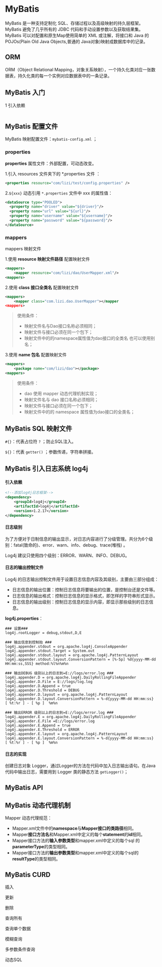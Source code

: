 # MyBatis

MyBatis 是一种支持定制化 SQL、存储过程以及高级映射的持久层框架。MyBatis 避免了几乎所有的 JDBC 代码和手动设置参数以及获取结果集。MyBatis 可以对配置和原生Map使用简单的 XML 或注解，将接口和 Java 的 POJOs(Plain Old Java Objects,普通的 Java对象)映射成数据库中的记录。 

## ORM

ORM（Object Relational Mapping，对象关系映射），一个持久化类对应一张数据表，持久化类的每一个实例对应数据表中的一条记录。

## MyBatis 入门

1 引入依赖

```

```

## MyBatis 配置文件

MyBatis 映射配置文件：`mybatis-config.xml` ；

### properties

**properties** 属性文件：外部配置，可动态改变。

1.引入 resources 文件夹下的 *.properties 文件 ：

```xml
<properties resource="com/lizi/test/config.properties" />
```

2.`${xxx}` 动态引用 `*.properties` 文件中 xxx 的属性值：

```xml
<dataSource type="POOLED">
  <property name="driver" value="${driver}"/>
  <property name="url" value="${url}"/>
  <property name="username" value="${username}"/>
  <property name="password" value="${password}"/>
</dataSource>
```

### mappers

mappers 映射文件

1.使用 **resource 映射文件路径** 配置映射文件

```xml
<mappers>
    <mapper resource="com/lizi/dao/UserMapper.xml"/>
<mappers>
```

2.使用 **class 接口全类名** 配置映射文件

```xml
<mappers>
    <mapper class="com.lizi.dao.UserMapper"></mapper
<mappers>
```

> 使用条件：
>
> - 映射文件名与Dao接口名称必须相同；
> - 映射文件与接口必须在同一个包下；
> - 映射文件中的的namespace属性值为dao接口的全类名 也可以使用别名；

3.使用 **name 包名** 配置映射文件

```xml
<mappers>
    <package name="com/lizi/dao"></package>
<mappers>
```

> 使用条件：
>
> - dao 使用 mapper 动态代理机制实现；
> - 映射文件名与 dao 接口名称必须相同；
> - 映射文件与接口必须在同一个包下；
> - 映射文件中的的 namespace 属性值为dao接口的全类名；

## MyBatis SQL 映射文件



`#{}`：代表占位符 `?` ；防止SQL注入。

`${}`：代表 `getter()` ；参数传递，字符串拼接。

## MyBatis 引入日志系统 log4j

#### 引入依赖

```xml
<!--添加log4j日志框架-->
<dependency>
    <groupId>log4j</groupId>
    <artifactId>log4j</artifactId>
    <version>1.2.17</version>
</dependency>
```

#### 日志级别

 为了方便对于日制信息的输出显示，对日志内容进行了分级管理。共分为6个级别：fatal(致命的)、error、warn、info、debug、trace(堆栈) 。

Log4j 建议只使用四个级别：ERROR、WARN、INFO、DEBUG。

#### 日志的输出控制文件

Log4j 的日志输出控制文件用于设置日志信息内容及其级别，主要由三部分组成： 

- 日志信息的输出位置：控制日志信息将要输出的位置，是控制台还是文件等。 
- 日志信息的输出格式：控制日志信息的显示格式，即怎样的字符串形式显示。
- 日志信息的输出级别：控制日志信息的显示内容，即显示那些级别的日志信息。 

**log4j.properties**：

```properties
### 设置###
log4j.rootLogger = debug,stdout,D,E

### 输出信息到控制抬 ###
log4j.appender.stdout = org.apache.log4j.ConsoleAppender
log4j.appender.stdout.Target = System.out
log4j.appender.stdout.layout = org.apache.log4j.PatternLayout
log4j.appender.stdout.layout.ConversionPattern = [%-5p] %d{yyyy-MM-dd HH:mm:ss,SSS} method:%l%n%m%n

### 输出DEBUG 级别以上的日志到=E://logs/error.log ###
log4j.appender.D = org.apache.log4j.DailyRollingFileAppender
log4j.appender.D.File = E://logs/log.log
log4j.appender.D.Append = true
log4j.appender.D.Threshold = DEBUG
log4j.appender.D.layout = org.apache.log4j.PatternLayout
log4j.appender.D.layout.ConversionPattern = %-d{yyyy-MM-dd HH:mm:ss}  [ %t:%r ] - [ %p ]  %m%n

### 输出ERROR 级别以上的日志到=E://logs/error.log ###
log4j.appender.E = org.apache.log4j.DailyRollingFileAppender
log4j.appender.E.File =E://logs/error.log
log4j.appender.E.Append = true
log4j.appender.E.Threshold = ERROR
log4j.appender.E.layout = org.apache.log4j.PatternLayout
log4j.appender.E.layout.ConversionPattern = %-d{yyyy-MM-dd HH:mm:ss}  [ %t:%r ] - [ %p ]  %m%n
```

#### 日志的实现

创建日志对象 Logger，通过Logger的方法在代码中加入日志输出语句。在Java代码中输出日志，需要用到 Logger 类的静态方法 `getLogger()`；

## MyBatis API



## MyBatis 动态代理机制

Mapper 动态代理规范：

- Mapper.xml文件中的**namespace**与**Mapper接口的类路径**相同。 
- Mapper**接口方法名**和Mapper.xml中定义的每个**statement**的**id**相同。
- Mapper接口方法的**输入参数类型**和mapper.xml中定义的每个sql 的**parameterType**的类型相同。
-  Mapper接口方法的**输出参数类型**和mapper.xml中定义的每个sql的**resultType**的类型相同。



## MyBatis CURD

插入

更新

删除

查询所有

查询单个数据

模糊查询

多参数条件查询

动态SQL

